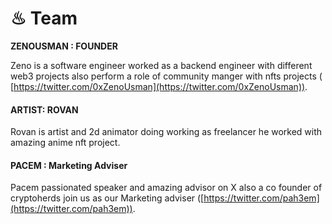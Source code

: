 # ♨ Team

**ZENOUSMAN : FOUNDER**

Zeno is a software engineer worked as a backend engineer with different web3 projects also perform a role of community manger with nfts projects ( [https://twitter.com/0xZenoUsman](https://twitter.com/0xZenoUsman)).

#### ARTIST: ROVAN

Rovan is artist and 2d animator doing working as freelancer he worked with amazing anime nft project.

#### PACEM : Marketing Adviser

Pacem passionated speaker and amazing advisor on X also a co founder of cryptoherds join us as our Marketing adviser ([https://twitter.com/pah3em](https://twitter.com/pah3em)).

